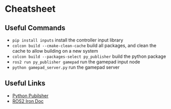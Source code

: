 # Cheatsheet
## Useful Commands
+ `pip install inputs` install the controller input library
+ `colcon build --cmake-clean-cache` build all packages, and clean the cache to allow building on a new system
+ `colcon build --packages-select py_publisher` build the python package
+ `ros2 run py_publisher gamepad` run the gamepad input node
+ `python gamepad_server.py` run the gamepad server

## Useful Links
+ [Python Pubilsher](https://docs.ros.org/en/iron/Tutorials/Beginner-Client-Libraries/Writing-A-Simple-Py-Publisher-And-Subscriber.html)
+ [ROS2 Iron Doc](https://docs.ros.org/en/iron/Installation.html)
